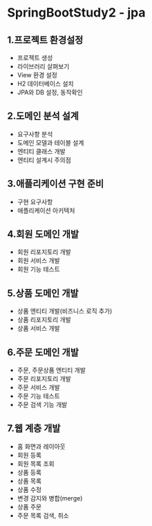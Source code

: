 # SpringBootStudy2 - jpa
## 1.프로젝트 환경설정
- 프로젝트 생성
- 라이브러리 살펴보기
- View 환경 설정
- H2 데이터베이스 설치
- JPA와 DB 설정, 동작확인
## 2.도메인 분석 설계
- 요구사항 분석
- 도메인 모델과 테이블 설계
- 엔티티 클래스 개발
- 엔티티 설계시 주의점
## 3.애플리케이션 구현 준비
- 구현 요구사항
- 애플리케이션 아키텍처
## 4.회원 도메인 개발
- 회원 리포지토리 개발
- 회원 서비스 개발
- 회원 기능 테스트
## 5.상품 도메인 개발
- 상품 엔티티 개발(비즈니스 로직 추가)
- 상품 리포지토리 개발
- 상품 서비스 개발
## 6.주문 도메인 개발
- 주문, 주문상품 엔티티 개발
- 주문 리포지토리 개발
- 주문 서비스 개발
- 주문 기능 테스트
- 주문 검색 기능 개발
## 7.웹 계층 개발
- 홈 화면과 레이아웃
- 회원 등록
- 회원 목록 조회
- 상품 등록
- 상품 목록
- 상품 수정
- 변경 감지와 병합(merge)
- 상품 주문
- 주문 목록 검색, 취소